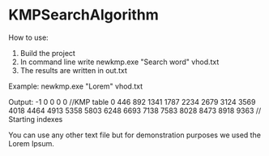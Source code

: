 # KMPSearchAlgorithm

How to use:

1. Build the project
2. In command line write newkmp.exe "Search word" vhod.txt
3. The results are written in out.txt

Example:
newkmp.exe "Lorem" vhod.txt






Output:
-1 0 0 0 0  //KMP table
0 446 892 1341 1787 2234 2679 3124 3569 4018 4464 4913 5358 5803 6248 6693 7138 7583 8028 8473 8918 9363 // Starting indexes


You can use any other text file but for demonstration purposes we used the Lorem Ipsum.

